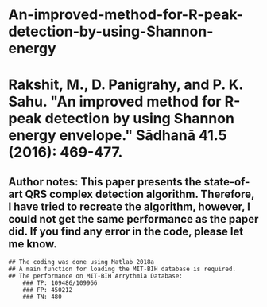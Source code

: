 # An-improved-method-for-R-peak-detection-by-using-Shannon-energy
# Rakshit, M., D. Panigrahy, and P. K. Sahu. "An improved method for R-peak detection by using Shannon energy envelope." Sādhanā 41.5 (2016): 469-477.
## Author notes: This paper presents the state-of-art QRS complex detection algorithm. Therefore, I have tried to recreate the algorithm, however, I could not get the same performance as the paper did. If you find any error in the code, please let me know.
	## The coding was done using Matlab 2018a
	## A main function for loading the MIT-BIH database is required.
	## The performance on MIT-BIH Arrythmia Database: 
		### TP: 109486/109966
		### FP: 450212
		### TN: 480
